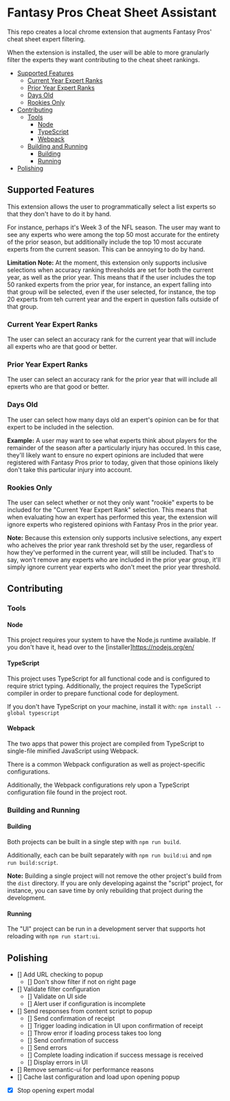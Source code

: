 # Fantasy Pros Cheat Sheet Assistant

This repo creates a local chrome extension that augments Fantasy Pros' cheat sheet expert filtering.

When the extension is installed, the user will be able to more granularly filter the experts they want contributing
to the cheat sheet rankings.

- [Supported Features](#supported-features)
  - [Current Year Expert Ranks](#current-year-expert-ranks)
  - [Prior Year Expert Ranks](#prior-year-expert-ranks)
  - [Days Old](#days-old)
  - [Rookies Only](#rookies-only)
- [Contributing](#contributing)
  - [Tools](#tools)
    - [Node](#node)
    - [TypeScript](#typescript)
    - [Webpack](#webpack)
  - [Building and Running](#building-and-running)
    - [Building](#building)
    - [Running](#running)
- [Polishing](#polishing)

## Supported Features

This extension allows the user to programmatically select a list experts so that they don't have to do it by hand.

For instance, perhaps it's Week 3 of the NFL season. The user may want to see any experts who were among the top 50 most accurate
for the entirety of the prior season, but additionally include the top 10 most accurate experts from the current season. This
can be annoying to do by hand.

**Limitation Note:** At the moment, this extension only supports inclusive selections when accuracy ranking thresholds are set for both the current
year, as well as the prior year. This means that if the user includes the top 50 ranked experts from the prior year, for instance, an expert
falling into that group will be selected, even if the user selected, for instance, the top 20 experts from teh current year and the expert in
question falls outside of that group.

### Current Year Expert Ranks

The user can select an accuracy rank for the current year that will include all experts who are that good or better.

### Prior Year Expert Ranks

The user can select an accuracy rank for the prior year that will include all epxerts who are that good or better.

### Days Old

The user can select how many days old an expert's opinion can be for that expert to be included in the selection.

**Example:** A user may want to see what experts think about players for the remainder of the season after a particularly injury has occured.
In this case, they'll likely want to ensure no expert opinions are included that were registered with Fantasy Pros prior to today, given that
those opinions likely don't take this particular injury into account.

### Rookies Only

The user can select whether or not they only want "rookie" experts to be included for the "Current Year Expert Rank" selection. This means that
when evaluating how an expert has performed this year, the extension will ignore experts who registered opinions with Fantasy Pros in the prior year.

**Note:** Because this extension only supports inclusive selections, any expert who acheives the prior year rank threshold set by the user,
regardless of how they've performed in the current year, will still be included. That's to say, won't remove any experts who are included in
the prior year group, it'll simply ignore current year experts who don't meet the prior year threshold.

## Contributing

### Tools

#### Node

This project requires your system to have the Node.js runtime available. If you don't have it, head over to the [installer]<https://nodejs.org/en/>

#### TypeScript

This project uses TypeScript for all functional code and is configured to require strict typing. Additionally, the project requires the
TypeScript compiler in order to prepare functional code for deployment.

If you don't have TypeScript on your machine, install it with:
`npm install --global typescript`

#### Webpack

The two apps that power this project are compiled from TypeScript to single-file minified JavaScript using Webpack.

There is a common Webpack configuration as well as project-specific configurations.

Additionally, the Webpack configurations rely upon a TypeScript configuration file found in the project root.

### Building and Running

#### Building

Both projects can be built in a single step with `npm run build`.

Additionally, each can be built separately with `npm run build:ui` and `npm run build:script`.

**Note:** Building a single project will not remove the other project's build from the `dist` directory. If you are only developing against the "script" project, for instance, you can save time by only rebuilding that project during the development.

#### Running

The "UI" project can be run in a development server that supports hot reloading with `npm run start:ui`.

## Polishing

- [] Add URL checking to popup
  - [] Don't show filter if not on right page
- [] Validate filter configuration
  - [] Validate on UI side
  - [] Alert user if configuration is incomplete
- [] Send responses from content script to popup
  - [] Send confirmation of receipt
  - [] Trigger loading indication in UI upon confirmation of receipt
  - [] Throw error if loading process takes too long
  - [] Send confirmation of success
  - [] Send errors
  - [] Complete loading indication if success message is received
  - [] Display errors in UI
- [] Remove semantic-ui for performance reasons
- [] Cache last configuration and load upon opening popup
- [x] Stop opening expert modal
